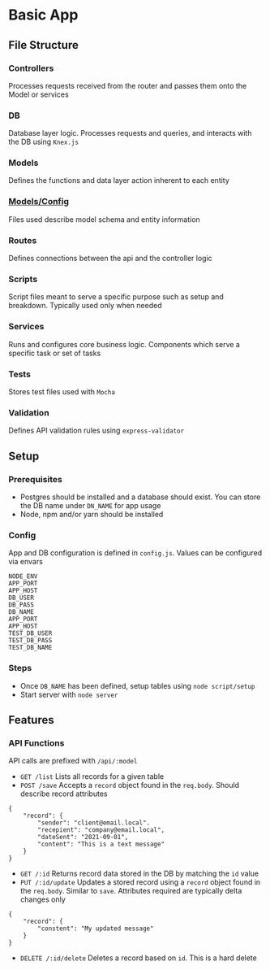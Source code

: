 # Basic App

## File Structure
### Controllers
Processes requests received from the router and passes them onto the Model or services
### DB
Database layer logic. Processes requests and queries, and interacts with the DB using `Knex.js`
### Models
Defines the functions and data layer action inherent to each entity
### [Models/Config](./models/config/README.md)
Files used describe model schema and entity information
### Routes
Defines connections between the api and the controller logic
### Scripts
Script files meant to serve a specific purpose such as setup and breakdown. Typically used only when needed
### Services
Runs and configures core business logic. Components which serve a specific task or set of tasks
### Tests
Stores test files used with `Mocha`
### Validation
Defines API validation rules using `express-validator`

## Setup
### Prerequisites
* Postgres should be installed and a database should exist. You can store the DB name under `DN_NAME` for app usage
* Node, npm and/or yarn should be installed

### Config
App and DB configuration is defined in `config.js`. Values can be configured via envars
```
NODE_ENV
APP_PORT
APP_HOST
DB_USER
DB_PASS
DB_NAME
APP_PORT
APP_HOST
TEST_DB_USER
TEST_DB_PASS
TEST_DB_NAME
```

### Steps
* Once `DB_NAME` has been defined, setup tables using `node script/setup`
* Start server with `node server`

## Features
### API Functions
API calls are prefixed with `/api/:model`

* `GET /list` Lists all records for a given table
* `POST /save` Accepts a `record` object found in the `req.body`. Should describe record attributes
```
{
	"record": {
		"sender": "client@email.local".
		"recepient": "company@email.local",
		"dateSent": "2021-09-01",
		"content": "This is a text message"
	}
}
```
* `GET /:id` Returns record data stored in the DB by matching the `id` value
* `PUT /:id/update` Updates a stored record using a `record` object found in the `req.body`. Similar to `save`. Attributes required are typically delta changes only
```
{
	"record": {
		"constent": "My updated message"
	}
}
```
* `DELETE /:id/delete` Deletes a record based on `id`. This is a hard delete